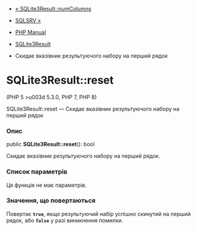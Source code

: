 - [« SQLite3Result::numColumns](sqlite3result.numcolumns.md)
- [SQLSRV »](book.sqlsrv.md)

- [PHP Manual](index.md)
- [SQLite3Result](class.sqlite3result.md)
- Скидає вказівник результуючого набору на перший рядок

# SQLite3Result::reset

(PHP 5 \>u003d 5.3.0, PHP 7, PHP 8)

SQLite3Result::reset — Скидає вказівник результуючого набору на
перший рядок

### Опис

public **SQLite3Result::reset**(): bool

Скидає вказівник результуючого набору на перший рядок.

### Список параметрів

Ця функція не має параметрів.

### Значення, що повертаються

Повертає **`true`**, якщо результуючий набір успішно скинутий на
перший рядок, або **`false`** у разі виникнення помилки.
